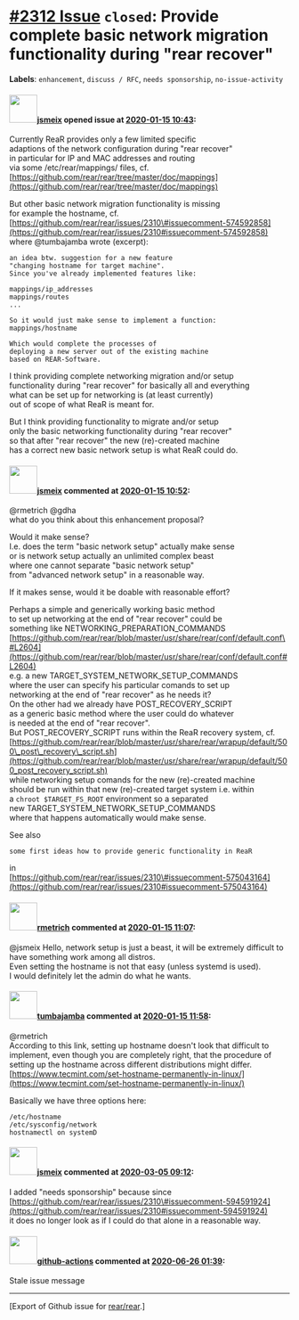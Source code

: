 [\#2312 Issue](https://github.com/rear/rear/issues/2312) `closed`: Provide complete basic network migration functionality during "rear recover"
===============================================================================================================================================

**Labels**: `enhancement`, `discuss / RFC`, `needs sponsorship`,
`no-issue-activity`

#### <img src="https://avatars.githubusercontent.com/u/1788608?u=925fc54e2ce01551392622446ece427f51e2f0ce&v=4" width="50">[jsmeix](https://github.com/jsmeix) opened issue at [2020-01-15 10:43](https://github.com/rear/rear/issues/2312):

Currently ReaR provides only a few limited specific  
adaptions of the network configuration during "rear recover"  
in particular for IP and MAC addresses and routing  
via some /etc/rear/mappings/ files, cf.  
[https://github.com/rear/rear/tree/master/doc/mappings](https://github.com/rear/rear/tree/master/doc/mappings)

But other basic network migration functionality is missing  
for example the hostname, cf.  
[https://github.com/rear/rear/issues/2310\#issuecomment-574592858](https://github.com/rear/rear/issues/2310#issuecomment-574592858)  
where @tumbajamba wrote (excerpt):

    an idea btw. suggestion for a new feature
    "changing hostname for target machine".
    Since you've already implemented features like:

    mappings/ip_addresses
    mappings/routes
    ...

    So it would just make sense to implement a function:
    mappings/hostname

    Which would complete the processes of
    deploying a new server out of the existing machine
    based on REAR-Software.

I think providing complete networking migration and/or setup  
functionality during "rear recover" for basically all and everything  
what can be set up for networking is (at least currently)  
out of scope of what ReaR is meant for.

But I think providing functionality to migrate and/or setup  
only the basic networking functionality during "rear recover"  
so that after "rear recover" the new (re)-created machine  
has a correct new basic network setup is what ReaR could do.

#### <img src="https://avatars.githubusercontent.com/u/1788608?u=925fc54e2ce01551392622446ece427f51e2f0ce&v=4" width="50">[jsmeix](https://github.com/jsmeix) commented at [2020-01-15 10:52](https://github.com/rear/rear/issues/2312#issuecomment-574606451):

@rmetrich @gdha  
what do you think about this enhancement proposal?

Would it make sense?  
I.e. does the term "basic network setup" actually make sense  
or is network setup actually an unlimited complex beast  
where one cannot separate "basic network setup"  
from "advanced network setup" in a reasonable way.

If it makes sense, would it be doable with reasonable effort?

Perhaps a simple and generically working basic method  
to set up networking at the end of "rear recover" could be  
something like NETWORKING\_PREPARATION\_COMMANDS  
[https://github.com/rear/rear/blob/master/usr/share/rear/conf/default.conf\#L2604](https://github.com/rear/rear/blob/master/usr/share/rear/conf/default.conf#L2604)  
e.g. a new TARGET\_SYSTEM\_NETWORK\_SETUP\_COMMANDS  
where the user can specify his particular comands to set up  
networking at the end of "rear recover" as he needs it?  
On the other had we already have POST\_RECOVERY\_SCRIPT  
as a generic basic method where the user could do whatever  
is needed at the end of "rear recover".  
But POST\_RECOVERY\_SCRIPT runs within the ReaR recovery system, cf.  
[https://github.com/rear/rear/blob/master/usr/share/rear/wrapup/default/500\_post\_recovery\_script.sh](https://github.com/rear/rear/blob/master/usr/share/rear/wrapup/default/500_post_recovery_script.sh)  
while networking setup comands for the new (re)-created machine  
should be run within that new (re)-created target system i.e. within  
a `chroot $TARGET_FS_ROOT` environment so a separated  
new TARGET\_SYSTEM\_NETWORK\_SETUP\_COMMANDS  
where that happens automatically would make sense.

See also

    some first ideas how to provide generic functionality in ReaR

in  
[https://github.com/rear/rear/issues/2310\#issuecomment-575043164](https://github.com/rear/rear/issues/2310#issuecomment-575043164)

#### <img src="https://avatars.githubusercontent.com/u/1163635?u=36b5e32e1dd55f1ce77cad431a5683fce40a7934&v=4" width="50">[rmetrich](https://github.com/rmetrich) commented at [2020-01-15 11:07](https://github.com/rear/rear/issues/2312#issuecomment-574611892):

@jsmeix Hello, network setup is just a beast, it will be extremely
difficult to have something work among all distros.  
Even setting the hostname is not that easy (unless systemd is used).  
I would definitely let the admin do what he wants.

#### <img src="https://avatars.githubusercontent.com/u/59883016?v=4" width="50">[tumbajamba](https://github.com/tumbajamba) commented at [2020-01-15 11:58](https://github.com/rear/rear/issues/2312#issuecomment-574628731):

@rmetrich  
According to this link, setting up hostname doesn't look that difficult
to implement, even though you are completely right, that the procedure
of setting up the hostname across different distributions might
differ.  
[https://www.tecmint.com/set-hostname-permanently-in-linux/](https://www.tecmint.com/set-hostname-permanently-in-linux/)

Basically we have three options here:

    /etc/hostname
    /etc/sysconfig/network
    hostnamectl on systemD

#### <img src="https://avatars.githubusercontent.com/u/1788608?u=925fc54e2ce01551392622446ece427f51e2f0ce&v=4" width="50">[jsmeix](https://github.com/jsmeix) commented at [2020-03-05 09:12](https://github.com/rear/rear/issues/2312#issuecomment-595114382):

I added "needs sponsorship" because since  
[https://github.com/rear/rear/issues/2310\#issuecomment-594591924](https://github.com/rear/rear/issues/2310#issuecomment-594591924)  
it does no longer look as if I could do that alone in a reasonable way.

#### <img src="https://avatars.githubusercontent.com/in/15368?v=4" width="50">[github-actions](https://github.com/apps/github-actions) commented at [2020-06-26 01:39](https://github.com/rear/rear/issues/2312#issuecomment-649900613):

Stale issue message

------------------------------------------------------------------------

\[Export of Github issue for
[rear/rear](https://github.com/rear/rear).\]
